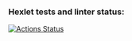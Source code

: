 ### Hexlet tests and linter status:
[![Actions Status](https://github.com/aposohin98/js-async-project-4/workflows/hexlet-check/badge.svg)](https://github.com/aposohin98/js-async-project-4/actions)